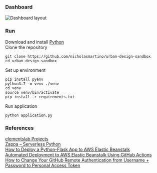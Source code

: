 ### Dashboard
![Dashboard layout](https://raw.githubusercontent.com/nicholasmartino/portfolio/master/static/img/urban_types_sandbox.jpg)

### Run
Download and install [Python](https://www.python.org/downloads/) \
Clone the repository
```
git clone https://github.com/nicholasmartino/urban-design-sandbox
cd urban-design-sandbox
```
Set up environment
```
pip install pyenv
python3.7 -m venv ./venv
cd venv
source venv/bin/activate
pip install -r requirements.txt 
```
Run application
```
python application.py
```
### References
[elementslab Projects](https://www.elementslab.ca/projects/) \
[Zappa – Serverless Python](https://pypi.org/project/zappa/) \
[How to Deploy a Python-Flask App to AWS Elastic Beanstalk](https://medium.com/seamless-cloud/how-to-deploy-a-python-flask-app-to-aws-elastic-beanstalk-c7de7f146eea) \
[Automated Deployment to AWS Elastic Beanstalk Using GitHub Actions](https://medium.com/seamless-cloud/automated-deployment-to-aws-elastic-beanstalk-using-github-actions-888757a6eeb0) \
[How to Change Your GitHub Remote Authentication from Username + Password to Personal Access Token](https://medium.com/geekculture/how-to-change-your-github-remote-authentication-from-username-password-to-personal-access-token-64e527a766cf)
